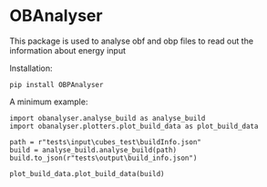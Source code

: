# OBAnalyser
This package is used to analyse obf and obp files to read out the information about energy input

Installation:
```
pip install OBPAnalyser
```


A minimum example:
```
import obanalyser.analyse_build as analyse_build
import obanalyser.plotters.plot_build_data as plot_build_data

path = r"tests\input\cubes_test\buildInfo.json"
build = analyse_build.analyse_build(path)
build.to_json(r"tests\output\build_info.json")

plot_build_data.plot_build_data(build)
```
